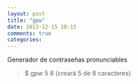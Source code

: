 ```yaml
---
layout: post
title: "gpw"
date: 2013-12-15 18:15
comments: true
categories: 
---
```

Generador de contraseñas pronunciables

>$ gpw 5 8  (creará 5 de 8 caracteres)

